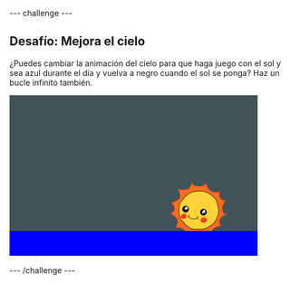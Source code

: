 --- challenge ---

## Desafío: Mejora el cielo

¿Puedes cambiar la animación del cielo para que haga juego con el sol y sea azul durante el día y vuelva a negro cuando el sol se ponga? Haz un bucle infinito también.

![captura de pantalla](images/sunrise-sky-challenge.png)

--- /challenge ---